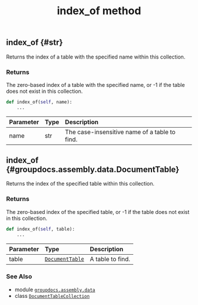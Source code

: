 ﻿---
title: index_of method
second_title: GroupDocs.Assembly for Python via .NET API References
description: 
type: docs
url: /python-net/groupdocs.assembly.data/documenttablecollection/index_of/
is_root: false
weight: 30
---

## index_of {#str}

Returns the index of a table with the specified name within this collection.


### Returns 


The zero-based index of a table with the specified name, or -1 if the table does not exist in this collection.


```python
def index_of(self, name):
    ...
```


| Parameter | Type | Description |
| :- | :- | :- |
| name | str | The case-insensitive name of a table to find. |


## index_of {#groupdocs.assembly.data.DocumentTable}

Returns the index of the specified table within this collection.


### Returns 


The zero-based index of the specified table, or -1 if the table does not exist in this collection.


```python
def index_of(self, table):
    ...
```


| Parameter | Type | Description |
| :- | :- | :- |
| table | [`DocumentTable`](/assembly/python-net/groupdocs.assembly.data/documenttable) | A table to find. |



### See Also
* module [`groupdocs.assembly.data`](../../)
* class [`DocumentTableCollection`](/assembly/python-net/groupdocs.assembly.data/documenttablecollection)

